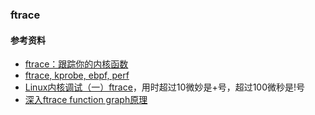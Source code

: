 ### ftrace

#### 参考资料
* [ftrace：跟踪你的内核函数](https://linux.cn/article-9273-1.html)
* [ftrace, kprobe, ebpf, perf](http://lastweek.io/notes/trace/)
* [Linux内核调试（一）ftrace](https://carlyleliu.github.io/2021/Linux%E5%86%85%E6%A0%B8%E8%B0%83%E8%AF%95%EF%BC%88%E4%B8%80%EF%BC%89ftrace/)，用时超过10微妙是+号，超过100微秒是!号
* [深入ftrace function graph原理](https://blog.csdn.net/u012489236/article/details/127838701)
